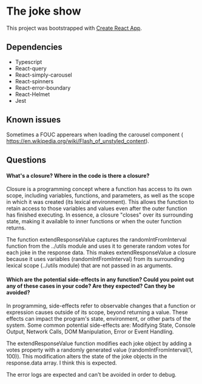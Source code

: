 # The joke show

This project was bootstrapped with [Create React App](https://github.com/facebook/create-react-app).

## Dependencies

- Typescript
- React-query
- React-simply-carousel
- React-spinners
- React-error-boundary
- React-Helmet
- Jest

## Known issues

Sometimes a FOUC apperears when loading the carousel component ( https://en.wikipedia.org/wiki/Flash_of_unstyled_content).

## Questions

#### What's a closure? Where in the code is there a closure?

Closure is a programming concept where a function has access to its own scope, including variables, functions, and parameters, as well as the scope in which it was created (its lexical environment). This allows the function to retain access to those variables and values even after the outer function has finished executing. In essence, a closure "closes" over its surrounding state, making it available to inner functions or when the outer function returns.

The function extendResponseValue captures the randomIntFromInterval function from the ../utils module and uses it to generate random votes for each joke in the response data. This makes extendResponseValue a closure because it uses variables (randomIntFromInterval) from its surrounding lexical scope (../utils module) that are not passed in as arguments.

#### Which are the potential side-effects in any function? Could you point out any of these cases in your code? Are they expected? Can they be avoided?

In programming, side-effects refer to observable changes that a function or expression causes outside of its scope, beyond returning a value. These effects can impact the program's state, environment, or other parts of the system. Some common potential side-effects are: Modifying State, Console Output, Network Calls, DOM Manipulation, Error or Event Handling.

The extendResponseValue function modifies each joke object by adding a votes property with a randomly generated value (randomIntFromInterval(1, 100)). This modification alters the state of the joke objects in the response.data array. I think this is expected.

The error logs are expected and can't be avoided in order to debug.
